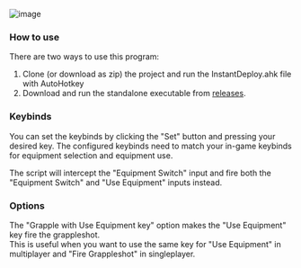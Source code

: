 ![image](https://user-images.githubusercontent.com/30268760/196935754-4eb99a84-e6c5-4ca7-95fe-ca0200f37c15.png)

### How to use
There are two ways to use this program:
1. Clone (or download as zip) the project and run the InstantDeploy.ahk file with AutoHotkey
2. Download and run the standalone executable from [releases](https://github.com/Kevinvdbij/halo-infinite-instant-deploy/releases).

### Keybinds
You can set the keybinds by clicking the "Set" button and pressing your desired key.
The configured keybinds need to match your in-game keybinds for equipment selection and equipment use.

The script will intercept the "Equipment Switch" input and fire both the "Equipment Switch" and "Use Equipment" inputs instead.

### Options
The "Grapple with Use Equipment key" option makes the "Use Equipment" key fire the grappleshot.  
This is useful when you want to use the same key for "Use Equipment" in multiplayer and "Fire Grappleshot" in singleplayer.
